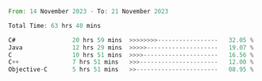 <!--<div align=center><img src="https://leetcard.jacoblin.cool/CalvinWan0101"></div>-->

<!--START_SECTION:waka-->

```rust
From: 14 November 2023 - To: 21 November 2023

Total Time: 63 hrs 40 mins

C#                20 hrs 59 mins  >>>>>>>>-----------------   32.05 %
Java              12 hrs 29 mins  >>>>>--------------------   19.07 %
C                 10 hrs 51 mins  >>>>---------------------   16.56 %
C++               7 hrs 51 mins   >>>----------------------   12.00 %
Objective-C       5 hrs 51 mins   >>-----------------------   08.95 %
```

<!--END_SECTION:waka-->
